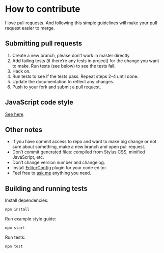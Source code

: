 # How to contribute

I love pull requests. And following this simple guidelines will make your pull request easier to merge.


## Submitting pull requests

1. Create a new branch, please don’t work in master directly.
2. Add failing tests (if there’re any tests in project) for the change you want to make. Run tests (see below) to see the tests fail.
3. Hack on.
4. Run tests to see if the tests pass. Repeat steps 2–4 until done.
5. Update the documentation to reflect any changes.
6. Push to your fork and submit a pull request.


## JavaScript code style

[See here](https://github.com/tamiadev/eslint-config-tamia#code-style-at-a-glance).


## Other notes

- If you have commit access to repo and want to make big change or not sure about something, make a new branch and open pull request.
- Don’t commit generated files: compiled from Stylus CSS, minified JavaScript, etc.
- Don’t change version number and changelog.
- Install [EditorConfig](http://editorconfig.org/) plugin for your code editor.
- Feel free to [ask me](http://sapegin.me) anything you need.


## Building and running tests

Install dependencies:

```bash
npm install
```

Run example style guide:

```bash
npm start
```

Run tests:

```bash
npm test
```

